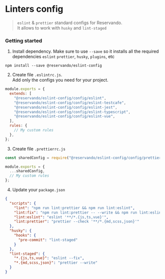 # Linters config

> `eslint` & `prettier` standard configs for Reservando.  
> It allows to work with `husky` and `lint-staged`

### Getting started

1. Install dependency. Make sure to use `--save` so it installs all the required dependencies `eslint` `prettier`, `husky`, `plugins`, etc

```shell
npm install --save @reservando/eslint-config
```

2. Create file `.eslintrc.js`.  
   Add only the configs you need for your project.

```js
module.exports = {
  extends: [
    "@reservando/eslint-config/config/eslint",
    "@reservando/eslint-config/config/eslint-testcafe",
    "@reservando/eslint-config/config/eslint-jest",
    "@reservando/eslint-config/config/eslint-typescript",
    "@reservando/eslint-config/config/eslint-vue",
  ],
  rules: {
    // My custom rules
  },
};
```

3. Create file `.prettierrc.js`

```js
const sharedConfig = require("@reservando/eslint-config/config/prettier");

module.exports = {
  ...sharedConfig,
  // My custom rules
};
```

4. Update your `package.json`

```json
{
  "scripts": {
    "lint": "npm run lint:prettier && npm run lint:eslint",
    "lint:fix": "npm run lint:prettier -- --write && npm run lint:eslint -- --fix",
    "lint:eslint": "eslint '**/*.{js,ts,vue}'",
    "lint:prettier": "prettier --check '**/*.{md,scss,json}'"
  },
  "husky": {
    "hooks": {
      "pre-commit": "lint-staged"
    }
  },
  "lint-staged": {
    "*.{js,ts,vue}": "eslint --fix",
    "*.{md,scss,json}": "prettier --write"
  }
}
```
